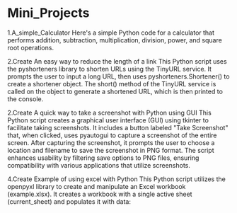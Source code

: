 # Mini_Projects
1.A_simple_Calculator
Here's a simple Python code for a calculator that performs addition, subtraction, multiplication, division, power, and square root operations.

2.Create An easy way to reduce the length of a link
This Python script uses the pyshorteners library to shorten URLs using the TinyURL service. It prompts the user to input a long URL, then uses pyshorteners.Shortener() to create a shortener object. The short() method of the TinyURL service is called on the object to generate a shortened URL, which is then printed to the console.

2.Create A quick way to take a screenshot with Python using GUI
This Python script creates a graphical user interface (GUI) using tkinter to facilitate taking screenshots. It includes a button labeled "Take Screenshot" that, when clicked, uses pyautogui to capture a screenshot of the entire screen. After capturing the screenshot, it prompts the user to choose a location and filename to save the screenshot in PNG format. The script enhances usability by filtering save options to PNG files, ensuring compatibility with various applications that utilize screenshots.

4.Create Example of using excel with Python
This Python script utilizes the openpyxl library to create and manipulate an Excel workbook (example.xlsx). It creates a workbook with a single active sheet (current_sheet) and populates it with data:


